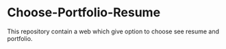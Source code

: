 # Choose-Portfolio-Resume
This  repository contain a web which give option to choose see resume and portfolio.
